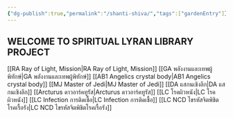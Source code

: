 ```yaml
---
{"dg-publish":true,"permalink":"/shanti-shiva/","tags":["gardenEntry"]}
---
```


## WELCOME TO SPIRITUAL LYRAN LIBRARY PROJECT

[[RA Ray of Light, Mission\|RA Ray of Light, Mission]]
[[GA พลังงานและเทพผู้พิทักษ์\|GA พลังงานและเทพผู้พิทักษ์]] 
[[AB1 Angelics crystal body\|AB1 Angelics crystal body]]
[[MJ Master of Jedi\|MJ Master of Jedi]]
[[DA แสกนเชิงลึก\|DA แสกนเชิงลึก]]
[[Arcturus ดาวอาร์คทูรัส\|Arcturus ดาวอาร์คทูรัส]]
[[LC โรคผิวหนัง\|LC โรคผิวหนัง]]
[[LC Infection การติดเชื้อ\|LC Infection การติดเชื้อ]]
[[LC NCD ไขรหัสจิตพิชิตโรคเรื้อรัง\|LC NCD ไขรหัสจิตพิชิตโรคเรื้อรัง]]








